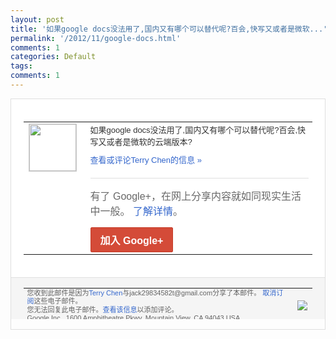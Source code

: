 ```yaml
---
layout: post
title: '如果google docs没法用了,国内又有哪个可以替代呢?百会,快写又或者是微软...'
permalink: '/2012/11/google-docs.html'
comments: 1
categories: Default
tags: 
comments: 1
---
```

<div style="border:solid 1px #dfdfdf;color:#686868;font:13px Arial"><div style="background-color:#fff;padding:20px;"><table cellpadding="0" cellspacing="0"><tr><td style="padding-right:15px;vertical-align:top"><a href="https://plus.google.com/_/notifications/emlink?emrecipient=110200756825219614165&amp;emid=CIDk8PiAxLMCFeU_QAodgT4AAA&amp;path=%2F108643996575278738906&amp;dt=1352536994627&amp;uob=8"><img height="75" src="https://lh3.googleusercontent.com/-KKRGTyJ5Bl0/AAAAAAAAAAI/AAAAAAAAEEY/jllxqER5dCk/s75-c-k-a/photo.jpg" style="border:solid 1px #cccccc;" width="75"/></a></td><td style="width:578px;color:#333;font:13px Arial;vertical-align:top"><div style="padding-bottom:10px">如果google docs没法用了,国内又有哪个可以替代呢<wbr/>?百会,快写又或者是微软的云端版本?</div><a href="https://plus.google.com/_/notifications/emlink?emrecipient=110200756825219614165&amp;emid=CIDk8PiAxLMCFeU_QAodgT4AAA&amp;path=%2F108643996575278738906%2Fposts%2FKeiC4iHnkud%3Fgpinv%3DAMIXal8ZgP2MDzDddtQf-8DW3GPUZlmqqXJDJHpexMtBl5c3ae6gp_eLXpVrbLK7uvR2nc0CERO7McZ6GpK4kwRzgj1m9zejL6ByEg6r5wjLD5c28CHKNKM&amp;dt=1352536994627&amp;uob=8" style="color:#3366CC;text-decoration:none">查看或评论Terry Chen的信息 »</a><div style="margin-top:20px;border-top:solid 1px #dfdfdf"><div style="padding:15px 0;color:#686868;font:16px Arial">有了 Google+，在网上分享内容就如同现实生活中一般。 <a href="http://www.google.com/+/learnmore/" style="color:#3366CC;text-decoration:none">了解详情</a>。</div><a href="https://plus.google.com/_/notifications/emlink?emrecipient=110200756825219614165&amp;emid=CIDk8PiAxLMCFeU_QAodgT4AAA&amp;path=%2F%3Fgpinv%3DAMIXal8ZgP2MDzDddtQf-8DW3GPUZlmqqXJDJHpexMtBl5c3ae6gp_eLXpVrbLK7uvR2nc0CERO7McZ6GpK4kwRzgj1m9zejL6ByEg6r5wjLD5c28CHKNKM&amp;dt=1352536994627&amp;uob=8" style="display:inline-block;padding:7px 15px;background-color:#d44b38; color:#fff;font-size:16px; font-weight:bold;border-radius:2px;-webkit-border-radius:2px; -moz-border-radius:2px;border:solid 1px #c43b28; white-space:nowrap;text-decoration:none">加入 Google+</a></div></td></tr></table></div><div style="border-top:solid 1px #dfdfdf;padding:0 20px; background-color:#f5f5f5"><table cellpadding="0" cellspacing="0" style="height:50px"><tbody><tr><td style="vertical-align:middle;width:100%; color:#636363;font:11px Arial; line-height:120%">您收到此邮件是因为<a href="https://plus.google.com/_/notifications/emlink?emrecipient=110200756825219614165&amp;emid=CIDk8PiAxLMCFeU_QAodgT4AAA&amp;path=%2F108643996575278738906%3Fgpinv%3DAMIXal8ZgP2MDzDddtQf-8DW3GPUZlmqqXJDJHpexMtBl5c3ae6gp_eLXpVrbLK7uvR2nc0CERO7McZ6GpK4kwRzgj1m9zejL6ByEg6r5wjLD5c28CHKNKM&amp;dt=1352536994627&amp;uob=8" style="color:#3366CC;text-decoration:none">Terry Chen</a>与jack29834582t@gmail.com分享了本邮件。 <a href="https://plus.google.com/_/notifications/emlink?emrecipient=110200756825219614165&amp;emid=CIDk8PiAxLMCFeU_QAodgT4AAA&amp;path=%2F_%2Fnonplus%2Femailsettings%3Fgpinv%3DAMIXal8ZgP2MDzDddtQf-8DW3GPUZlmqqXJDJHpexMtBl5c3ae6gp_eLXpVrbLK7uvR2nc0CERO7McZ6GpK4kwRzgj1m9zejL6ByEg6r5wjLD5c28CHKNKM%26est%3DADH5u8Xu-Y3qWmky1LMa8p4EVn-plONvk8At12I8tN5GXkE40s9Pm0moSapoFVuk6ZkBVpKZZrUkqWuWiU9uNYqOMc9VYxqVDJBg_dIy_PFF0tacp0y6AsIl7MkYC6P0cau5Cxh0co4i6MoaH0usXcoMYHnyvmcPTw&amp;dt=1352536994627&amp;uob=8" style="color:#3366CC;text-decoration:none">取消订阅</a>这些电子邮件。<br/>您无法回复此电子邮件。<a href="https://plus.google.com/_/notifications/emlink?emrecipient=110200756825219614165&amp;emid=CIDk8PiAxLMCFeU_QAodgT4AAA&amp;path=%2F108643996575278738906%2Fposts%2FKeiC4iHnkud%3Fgpinv%3DAMIXal8ZgP2MDzDddtQf-8DW3GPUZlmqqXJDJHpexMtBl5c3ae6gp_eLXpVrbLK7uvR2nc0CERO7McZ6GpK4kwRzgj1m9zejL6ByEg6r5wjLD5c28CHKNKM&amp;dt=1352536994627&amp;uob=8" style="color:#3366CC;text-decoration:none">查看该信息</a>以添加评论。<br/>Google Inc., 1600 Amphitheatre Pkwy, Mountain View, CA 94043 USA<br/></td><td><img src="https://ssl.gstatic.com/s2/oz/images/notifications/logo/google-plus-6617a72bb36cc548861652780c9e6ff1.png"/></td></tr></tbody></table></div></div>